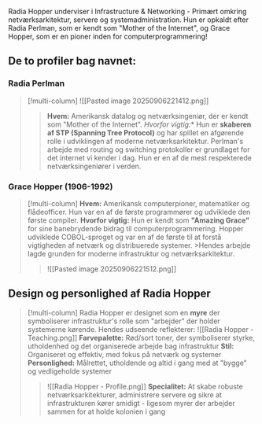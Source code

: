 Radia Hopper underviser i Infrastructure & Networking - Primært omkring netværksarkitektur, servere og systemadministration. Hun er opkaldt efter Radia Perlman, som er kendt som "Mother of the Internet", og Grace Hopper, som er en pioner inden for computerprogrammering!

## De to profiler bag navnet:

### Radia Perlman
>[!multi-column]
>![[Pasted image 20250906221412.png]]
>>**Hvem:** Amerikansk datalog og netværksingeniør, der er kendt som "Mother of the Internet".
>>*Hvorfor vigtig:** Hun er **skaberen af STP (Spanning Tree Protocol)** og har spillet en afgørende rolle i udviklingen af moderne netværksarkitektur. Perlman's arbejde med routing og switching protokoller er grundlaget for det internet vi kender i dag. Hun er en af de mest respekterede netværksingeniører i verden.

### Grace Hopper (1906-1992)
>[!multi-column]
>**Hvem:** Amerikansk computerpioner, matematiker og flådeofficer. Hun var en af de første programmører og udviklede den første compiler.
>**Hvorfor vigtig:** Hun er kendt som **"Amazing Grace"** for sine banebrydende bidrag til computerprogrammering. Hopper udviklede COBOL-sproget og var en af de første til at forstå vigtigheden af netværk og distribuerede systemer. >Hendes arbejde lagde grunden for moderne infrastruktur og netværksarkitektur.
>>![[Pasted image 20250906221512.png]]

## Design og personlighed af Radia Hopper

>[!multi-column]
>Radia Hopper er designet som en **myre** der symboliserer infrastruktur's rolle som "arbejder" der holder systemerne kørende. Hendes udseende reflekterer:
>![[Radia Hopper - Teaching.png]]
>**Farvepalette:** Rød/sort toner, der symboliserer styrke, utholdenhed og det organiserede arbejde bag infrastruktur
>**Stil:** Organiseret og effektiv, med fokus på netværk og systemer
>**Personlighed:** Målrettet, utholdende og altid i gang med at "bygge" og vedligeholde systemer
>>![[Radia Hopper - Profile.png]]
>>**Specialitet:** At skabe robuste netværksarkitekturer, administrere servere og sikre at infrastrukturen kører smidigt - ligesom myrer der arbejder sammen for at holde kolonien i gang